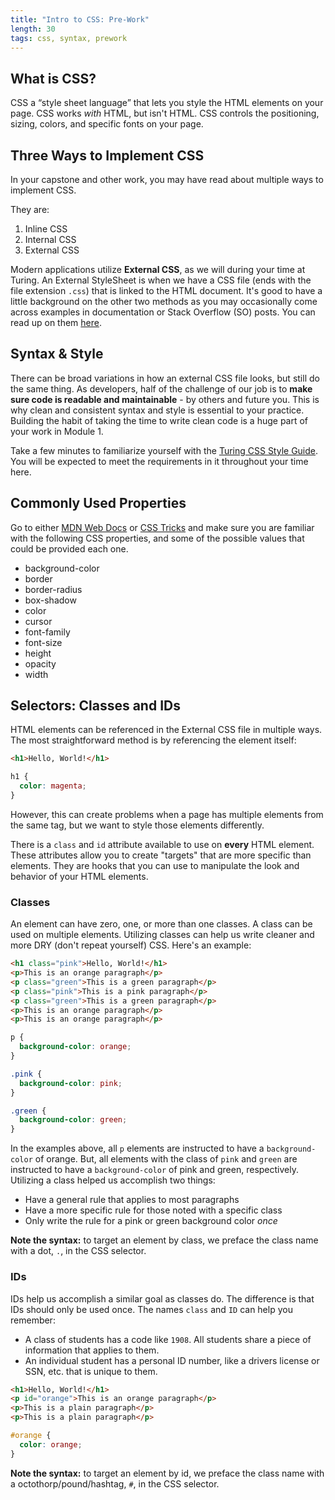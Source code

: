```yaml
---
title: "Intro to CSS: Pre-Work"
length: 30
tags: css, syntax, prework
---
```


## What is CSS?

CSS a “style sheet language” that lets you style the HTML elements on your page. CSS works _with_ HTML, but isn't HTML. CSS controls the positioning, sizing, colors, and specific fonts on your page.

## Three Ways to Implement CSS

In your capstone and other work, you may have read about multiple ways to implement CSS.

They are:
1. Inline CSS
2. Internal CSS
3. External CSS

Modern applications utilize **External CSS**, as we will during your time at Turing. An External StyleSheet is when we have a CSS file (ends with the file extension `.css`) that is linked to the HTML document. It's good to have a little background on the other two methods as you may occasionally come across examples in documentation or Stack Overflow (SO) posts. You can read up on them [here](https://www.freecodecamp.org/news/get-started-with-css-in-5-minutes-e0804813fc3e/).

## Syntax & Style

There can be broad variations in how an external CSS file looks, but still do the same thing. As developers, half of the challenge of our job is to **make sure code is readable and maintainable** - by others and future you. This is why clean and consistent syntax and style is essential to your practice. Building the habit of taking the time to write clean code is a huge part of your work in Module 1.

Take a few minutes to familiarize yourself with the [Turing CSS Style Guide](https://github.com/turingschool-examples/css). You will be expected to meet the requirements in it throughout your time here.

## Commonly Used Properties

Go to either [MDN Web Docs](https://developer.mozilla.org/en-US/) or [CSS Tricks](https://css-tricks.com/) and make sure you are familiar with the following CSS properties, and some of the possible values that could be provided each one.

- background-color
- border
- border-radius
- box-shadow
- color
- cursor
- font-family
- font-size
- height
- opacity
- width

## Selectors: Classes and IDs

HTML elements can be referenced in the External CSS file in multiple ways. The most straightforward method is by referencing the element itself:

```html
<h1>Hello, World!</h1>
```

```css
h1 {
  color: magenta;
}
```

However, this can create problems when a page has multiple elements from the same tag, but we want to style those elements differently.

There is a `class` and `id` attribute available to use on __every__ HTML element. These attributes allow you to create "targets" that are more specific than elements. They are hooks that you can use to manipulate the look and behavior of your HTML elements.

### Classes

An element can have zero, one, or more than one classes. A class can be used on multiple elements. Utilizing classes can help us write cleaner and more DRY (don't repeat yourself) CSS. Here's an example:

```html
<h1 class="pink">Hello, World!</h1>
<p>This is an orange paragraph</p>
<p class="green">This is a green paragraph</p>
<p class="pink">This is a pink paragraph</p>
<p class="green">This is a green paragraph</p>
<p>This is an orange paragraph</p>
<p>This is an orange paragraph</p>
```

```css
p {
  background-color: orange;
}

.pink {
  background-color: pink;
}

.green {
  background-color: green;
}
```

In the examples above, all `p` elements are instructed to have a `background-color` of orange. But, all elements with the class of `pink` and `green` are instructed to have a `background-color` of pink and green, respectively. Utilizing a class helped us accomplish two things:

- Have a general rule that applies to most paragraphs
- Have a more specific rule for those noted with a specific class
- Only write the rule for a pink or green background color _once_

**Note the syntax:** to target an element by class, we preface the class name with a dot, `.`, in the CSS selector.

### IDs

IDs help us accomplish a similar goal as classes do. The difference is that IDs should only be used once. The names `class` and `ID` can help you remember:
- A class of students has a code like `1908`. All students share a piece of information that applies to them.
- An individual student has a personal ID number, like a drivers license or SSN, etc. that is unique to them.

```html
<h1>Hello, World!</h1>
<p id="orange">This is an orange paragraph</p>
<p>This is a plain paragraph</p>
<p>This is a plain paragraph</p>
```

```css
#orange {
  color: orange;
}
```

**Note the syntax:** to target an element by id, we preface the class name with a octothorp/pound/hashtag, `#`, in the CSS selector.
